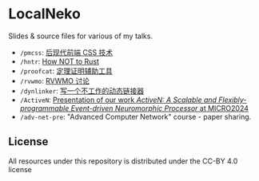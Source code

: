 # LocalNeko

Slides & source files for various of my talks.

- `/pmcss`: [后现代前端 CSS 技术](https://tuna.moe/event/2020/welcome-and-css/)
- `/hntr`: [How NOT to Rust](https://tuna.moe/event/2021/how-not-to-rust/)
- `/proofcat`: [定理证明辅助工具](https://tuna.moe/event/2022/welcome-and-proof-assistant/)
- `/rvwmo`: [RVWMO 讨论](https://www.bilibili.com/video/BV14L4y1x7Hn/)
- `/dynlinker`: [写一个不工作的动态链接器](https://tuna.moe/event/2024/dynlinker/)
- `/ActiveN`: [Presentation of our work *ActiveN: A Scalable and Flexibly-programmable Event-driven Neuromorphic Processor* at MICRO2024](https://microarch.org/micro57/program/)
- `/adv-net-pre`: "Advanced Computer Network" course - paper sharing.

## License

All resources under this repository is distributed under the CC-BY 4.0 license
